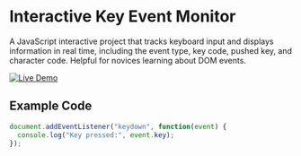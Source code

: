 # Interactive Key Event Monitor

A JavaScript interactive project that tracks keyboard input and displays information in real time, including the event type, key code, pushed key, and character code. Helpful for novices learning about DOM events.

[![Live Demo](https://img.shields.io/badge/Live%20Demo-Click%20Here-brightgreen)](https://aaditech25.github.io/Interactive-Key-Event-Monitor/)

## Example Code

```javascript
document.addEventListener("keydown", function(event) {
  console.log("Key pressed:", event.key);
});
